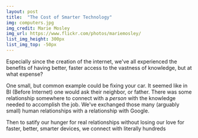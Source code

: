 ```yaml
---
layout: post
title:  "The Cost of Smarter Technology"
img: computers.jpg
img_credit: Marie Mosley
img_url: https://www.flickr.com/photos/mariemosley/
list_img_height: 300px
list_img_top: -50px
---
```


Especially since the creation of the internet, we've all experienced the benefits of having better, faster access to the vastness of knowledge, but at what expense?

One small, but common example could be fixing your car. It seemed like in BI (Before Internet) one would ask their neighbor, or father. There was some relationship somewhere to connect with a _person_ with the knowledge needed to accomplish the job. We've exchanged those many (arguably small) human relationships with a relationship with Google.

Then to satify our hunger for real relationships without losing our love for faster, better, smarter devices, we connect with literally hundreds

